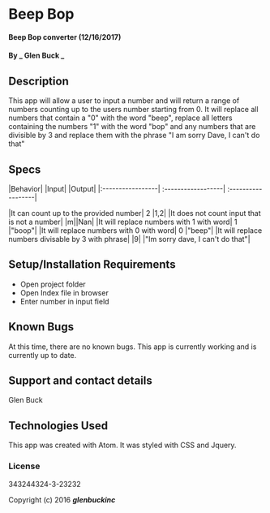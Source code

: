 # Beep Bop

#### Beep Bop converter (12/16/2017)

#### By _ Glen Buck _

## Description

This app will allow a user to input a number and will return a range of numbers counting up to the users number starting from 0. It will replace all numbers that contain a "0" with the word "beep", replace all letters containing the numbers "1" with the word "bop" and any numbers that are divisible by 3 and replace them with the phrase "I am sorry Dave, I can't do that"


## Specs
|Behavior| |Input| |Output|
|:-----------------| :------------------| :------------------|

|It can count up to the provided number| 2 |1,2|
|It does not count input that is not a number| |m||Nan|
|It will replace numbers with 1 with word| 1 |"boop"|
|It will replace numbers with 0 with word| 0 |"beep"|
|It will replace numbers divisable by 3 with phrase|
          |9| |"Im sorry dave, I can't do that"|




## Setup/Installation Requirements

* Open project folder
* Open Index file in browser
* Enter number in input field



## Known Bugs

At this time, there are no known bugs. This app is currently working and is currently up to date.


## Support and contact details

Glen Buck



## Technologies Used

This app was created with Atom. It was styled with CSS and Jquery.

### License
343244324-3-23232



Copyright (c) 2016 **_glenbuckinc_**
